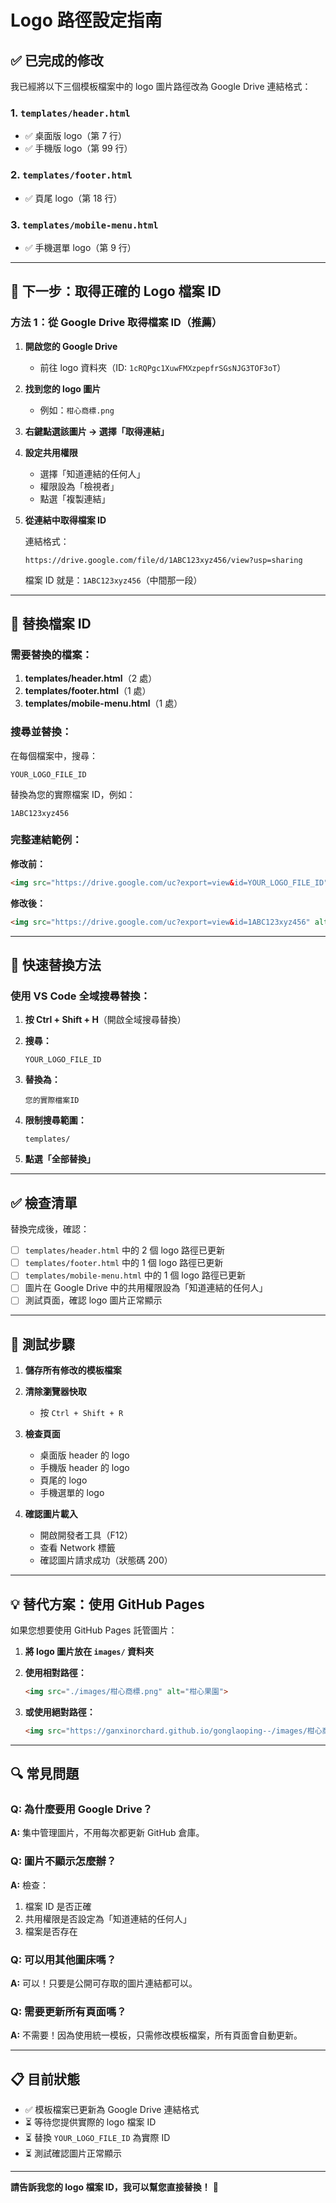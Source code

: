 # Logo 路徑設定指南

## ✅ 已完成的修改

我已經將以下三個模板檔案中的 logo 圖片路徑改為 Google Drive 連結格式：

### 1. `templates/header.html`
- ✅ 桌面版 logo（第 7 行）
- ✅ 手機版 logo（第 99 行）

### 2. `templates/footer.html`
- ✅ 頁尾 logo（第 18 行）

### 3. `templates/mobile-menu.html`
- ✅ 手機選單 logo（第 9 行）

---

## 🔧 下一步：取得正確的 Logo 檔案 ID

### 方法 1：從 Google Drive 取得檔案 ID（推薦）

1. **開啟您的 Google Drive**
   - 前往 logo 資料夾（ID: `1cRQPgc1XuwFMXzpepfrSGsNJG3TOF3oT`）

2. **找到您的 logo 圖片**
   - 例如：`柑心商標.png`

3. **右鍵點選該圖片 → 選擇「取得連結」**

4. **設定共用權限**
   - 選擇「知道連結的任何人」
   - 權限設為「檢視者」
   - 點選「複製連結」

5. **從連結中取得檔案 ID**
   
   連結格式：
   ```
   https://drive.google.com/file/d/1ABC123xyz456/view?usp=sharing
   ```
   
   檔案 ID 就是：`1ABC123xyz456`（中間那一段）

---

## 📝 替換檔案 ID

### 需要替換的檔案：

1. **templates/header.html**（2 處）
2. **templates/footer.html**（1 處）
3. **templates/mobile-menu.html**（1 處）

### 搜尋並替換：

在每個檔案中，搜尋：
```
YOUR_LOGO_FILE_ID
```

替換為您的實際檔案 ID，例如：
```
1ABC123xyz456
```

### 完整連結範例：

**修改前：**
```html
<img src="https://drive.google.com/uc?export=view&id=YOUR_LOGO_FILE_ID" alt="柑心果園">
```

**修改後：**
```html
<img src="https://drive.google.com/uc?export=view&id=1ABC123xyz456" alt="柑心果園">
```

---

## 🚀 快速替換方法

### 使用 VS Code 全域搜尋替換：

1. **按 Ctrl + Shift + H**（開啟全域搜尋替換）

2. **搜尋：**
   ```
   YOUR_LOGO_FILE_ID
   ```

3. **替換為：**
   ```
   您的實際檔案ID
   ```

4. **限制搜尋範圍：**
   ```
   templates/
   ```

5. **點選「全部替換」**

---

## ✅ 檢查清單

替換完成後，確認：

- [ ] `templates/header.html` 中的 2 個 logo 路徑已更新
- [ ] `templates/footer.html` 中的 1 個 logo 路徑已更新
- [ ] `templates/mobile-menu.html` 中的 1 個 logo 路徑已更新
- [ ] 圖片在 Google Drive 中的共用權限設為「知道連結的任何人」
- [ ] 測試頁面，確認 logo 圖片正常顯示

---

## 🧪 測試步驟

1. **儲存所有修改的模板檔案**

2. **清除瀏覽器快取**
   - 按 `Ctrl + Shift + R`

3. **檢查頁面**
   - 桌面版 header 的 logo
   - 手機版 header 的 logo
   - 頁尾的 logo
   - 手機選單的 logo

4. **確認圖片載入**
   - 開啟開發者工具（F12）
   - 查看 Network 標籤
   - 確認圖片請求成功（狀態碼 200）

---

## 💡 替代方案：使用 GitHub Pages

如果您想要使用 GitHub Pages 託管圖片：

1. **將 logo 圖片放在 `images/` 資料夾**

2. **使用相對路徑：**
   ```html
   <img src="./images/柑心商標.png" alt="柑心果園">
   ```

3. **或使用絕對路徑：**
   ```html
   <img src="https://ganxinorchard.github.io/gonglaoping--/images/柑心商標.png" alt="柑心果園">
   ```

---

## 🔍 常見問題

### Q: 為什麼要用 Google Drive？
**A:** 集中管理圖片，不用每次都更新 GitHub 倉庫。

### Q: 圖片不顯示怎麼辦？
**A:** 檢查：
1. 檔案 ID 是否正確
2. 共用權限是否設定為「知道連結的任何人」
3. 檔案是否存在

### Q: 可以用其他圖床嗎？
**A:** 可以！只要是公開可存取的圖片連結都可以。

### Q: 需要更新所有頁面嗎？
**A:** 不需要！因為使用統一模板，只需修改模板檔案，所有頁面會自動更新。

---

## 📋 目前狀態

- ✅ 模板檔案已更新為 Google Drive 連結格式
- ⏳ 等待您提供實際的 logo 檔案 ID
- ⏳ 替換 `YOUR_LOGO_FILE_ID` 為實際 ID
- ⏳ 測試確認圖片正常顯示

---

**請告訴我您的 logo 檔案 ID，我可以幫您直接替換！** 🎯
